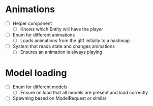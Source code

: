 # Animations
- [ ] Helper component
	- [ ] Knows which Entity will have the player
- [ ] Enum for different animations
	- [ ] Loads animations from the gltf initially to a hashmap
- [ ] System that reads state and changes animations
	- [ ] Ensures an animation is always playing

# Model loading
- [ ] Enum for different models
	- [ ] Ensure on load that all models are present and load correctly
- [ ] Spawning based on ModelRequest or similar
